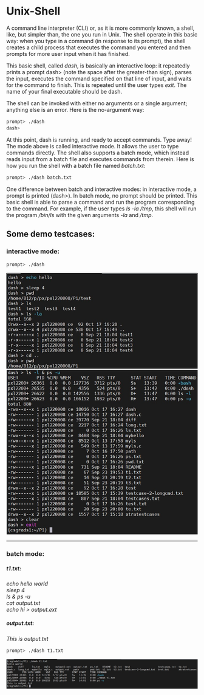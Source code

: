 # Unix-Shell
A command line interpreter (CLI) or, as it is more commonly known, a shell, like, but simpler than, the one you run in Unix.
The shell operate in this basic way: when you type in a command (in response to its prompt), the shell creates a child process that executes the command you entered and then prompts for more user input when it has finished.  

This basic shell, called *dash*, is basically an interactive loop: it repeatedly prints a prompt dash> (note the space after the greater-than sign), parses the input, executes the command specified on that line of input, and waits for the command to finish. This is repeated until the user types *exit*. The name of your final executable should be dash.  

The shell can be invoked with either no arguments or a single argument; anything else is an error. Here is the no-argument way:
```bash
prompt> ./dash
dash>
```

At this point, dash is running, and ready to accept commands. Type away!
The mode above is called interactive mode. It allows the user to type commands directly. The shell also supports a batch mode, which instead reads input from a batch file and executes commands from therein. Here is how you run the shell with a batch file named *batch.txt*:
```bash
prompt> ./dash batch.txt
```

One difference between batch and interactive modes: in interactive mode, a prompt is printed (dash>). In batch mode, no prompt should be printed.
This basic shell is able to parse a command and run the program corresponding to the command. For example, if the user types *ls -la /tmp*, this shell will run the program */bin/ls* with the given arguments *-la* and */tmp*.

## Some demo testcases:
### interactive mode:
```bash
prompt> ./dash
```
![image](https://github.com/JesseLee62/img-storage/blob/master/Unix-Shell/interactive-sample.jpg)
![image](https://github.com/JesseLee62/img-storage/blob/master/Unix-Shell/interactive-sample2.jpg)
****
### batch mode:
##### t1.txt:   
*echo hello world  
sleep 4  
ls & ps -u  
cat output.txt  
echo hi > output.ext*

##### output.txt:  
*This is output.txt*

```bash
prompt> ./dash t1.txt
```
![image](https://github.com/JesseLee62/img-storage/blob/master/Unix-Shell/batchmode.jpg)

